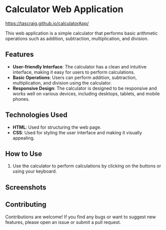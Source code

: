 # Calculator Web Application

https://tascraig.github.io/calculatorApp/

This web application is a simple calculator that performs basic arithmetic operations such as addition, subtraction, multiplication, and division.

## Features

- **User-friendly Interface**: The calculator has a clean and intuitive interface, making it easy for users to perform calculations.
- **Basic Operations**: Users can perform addition, subtraction, multiplication, and division using the calculator.
- **Responsive Design**: The calculator is designed to be responsive and works well on various devices, including desktops, tablets, and mobile phones.

## Technologies Used

- **HTML**: Used for structuring the web page.
- **CSS**: Used for styling the user interface and making it visually appealing.

## How to Use

1. Use the calculator to perform calculations by clicking on the buttons or using your keyboard.

## Screenshots



## Contributing

Contributions are welcome! If you find any bugs or want to suggest new features, please open an issue or submit a pull request.

